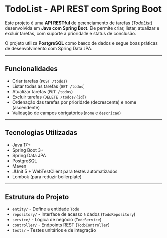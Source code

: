 # TodoList - API REST com Spring Boot

Este projeto é uma **API RESTful** de gerenciamento de tarefas (*TodoList*) desenvolvida em **Java com Spring Boot**. Ele permite criar, listar, atualizar e excluir tarefas, com suporte a prioridade e status de conclusão.

O projeto utiliza **PostgreSQL** como banco de dados e segue boas práticas de desenvolvimento com Spring Data JPA.

---

## Funcionalidades

- Criar tarefas (`POST /todos`)
- Listar todas as tarefas (`GET /todos`)
- Atualizar tarefas (`PUT /todos`)
- Excluir tarefas (`DELETE /todos/{id}`)
- Ordenação das tarefas por prioridade (decrescente) e nome (ascendente)
- Validação de campos obrigatórios (`nome` e `descricao`)

---

## Tecnologias Utilizadas

- Java 17+
- Spring Boot 3+
- Spring Data JPA
- PostgreSQL
- Maven
- JUnit 5 + WebTestClient para testes automatizados
- Lombok (para reduzir boilerplate)

---

## Estrutura do Projeto

- `entity/` - Define a entidade `Todo`
- `repository/` - Interface de acesso a dados (`TodoRepository`)
- `service/` - Lógica de negócio (`TodoService`)
- `controller/` - Endpoints REST (`TodoController`)
- `tests/` - Testes unitários e de integração
